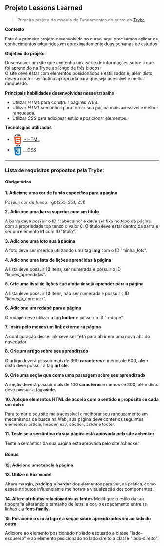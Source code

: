 ## Projeto Lessons Learned

> Primeiro projeto do módulo de Fundamentos do curso da [Trybe](https://www.betrybe.com/)

**Contexto**

Este é o primeiro projeto desenvolvido no curso, aqui precisamos aplicar os conhecimentos adquiridos em aproximadamente duas semanas de estudos.

**Objetivo do projeto**

Desenvolver um site que contenha uma série de informações sobre o que foi aprendido na Trybe ao longo de três blocos. \
O site deve estar com elementos posicionados e estilizados e, além disto, deverá conter semântica apropriada para que seja acessível e melhor ranqueado.

**Principais habilidades desenvolvidas nesse trabalho**

* Utilizar _HTML_ para construir páginas WEB.
* Utilizar _HTML_ semântico para tornar sua página mais acessível e melhor ranqueada.
* Utilizar _CSS_ para adicionar estilo e posicionar elementos.

**Tecnologias utilizadas**
- <a href="https://www.w3.org/html/"><img src="https://raw.githubusercontent.com/devicons/devicon/master/icons/html5/html5-original-wordmark.svg" title="HTML5" title="HTML" align="center" height="35" /> - HTML </a>
- <a href="https://www.w3schools.com/css/"><img src="https://raw.githubusercontent.com/devicons/devicon/master/icons/css3/css3-original-wordmark.svg" title="CCS3" title="CSS" align="center" height="35"/> - CSS </a>

---

### Lista de requisitos propostos pela Trybe:

#### Obrigatórios

**1. Adicione uma cor de fundo específica para a página**

Possuir cor de fundo: rgb(253, 251, 251)

**2. Adicione uma barra superior com um título**

A barra deve possuir o ID "cabecalho" e deve ser fixa no topo da página com a propriedade top tendo o valor **0**. O título deve estar dentro da barra e ser um elemento **h1** com ID "titulo".

**3. Adicione uma foto sua à página**

A foto deve ser inserida utilizando uma tag **img** com o ID "minha_foto".

**4. Adicione uma lista de lições aprendidas à página**

A lista deve possuir **10** itens, ser numerada e possuir o ID "licoes_aprendidas".

**5. Crie uma lista de lições que ainda deseja aprender para a página**

A lista deve possuir **10** itens, não ser numerada e possuir o ID "licoes_a_aprender".

**6. Adicione um rodapé para a página**

O rodapé deve utilizar a tag **footer** e possuir o ID "rodape".

**7. Insira pelo menos um link externo na página**

A configuração desse link deve ser feita para abrir em uma nova aba do navegador

**8. Crie um artigo sobre seu aprendizado**

O artigo deverá possuir mais de 300 **caracteres** e menos de 600, além disto deve possuir a tag **article**.

**9. Crie uma seção que conta uma passagem sobre seu aprendizado**

A seção deverá possuir mais de 100 **caracteres** e menos de 300, além disto deve possuir a tag **aside**.

**10. Aplique elementos HTML de acordo com o sentido e propósito de cada um deles**

Para tornar o seu site mais acessível e melhorar seu ranqueamento em mecanismos de busca na Web, sua página deve conter os seguintes elementos: article, header, nav, section, aside e footer.

**11. Teste se a semântica da sua página está aprovada pelo site achecker**

Teste a semântica da sua página está aprovada pelo site achecker

#### Bônus

**12. Adicione uma tabela à página**

**13. Utilize o Box model**

Altere **margin**, **padding** e **border** dos elementos para ver, na prática, como esses atributos influenciam e melhoram a visualização dos componentes.

**14. Altere atributos relacionados as fontes**
Modifique o estilo da sua tipografia alterando o tamanho de letra, a cor, o espaçamento entre as linhas e a **font-family**.

**15. Posicione o seu artigo e a seção sobre aprendizados um ao lado do outro**

Adicione ao elemento posicionado no lado esquerdo a classe "lado-esquerdo" e ao elemento posicionado no lado direito a classe "lado-direito".


